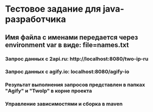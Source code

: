 # Тестовое задание для java-разработчика
## Имя файла с именами передается через environment var в виде: file=names.txt
### Запрос данных с 2api.ru: http://localhost:8080/two-ip-ru
### Запрос данных с agify.io: localhost:8080/agify-io
### Результат выполнения запросов представлен в папках "Agify" и "TwoIp" в корне проекта
### Управление зависимостями и сборка в maven